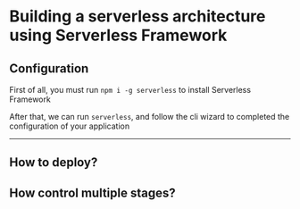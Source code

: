 Building a serverless architecture using Serverless Framework
==

Configuration
-
First of all, you must run ```npm i -g serverless``` to install Serverless Framework

After that, we can run `serverless`, and follow the cli wizard to completed the configuration of your application

---
How to deploy?
-

How control multiple stages?
-